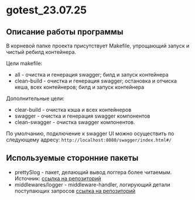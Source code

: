 # gotest_23.07.25
## Описание работы программы
В корневой папке проекта присутствует Makefile, упрощающий запуск и чистый ребилд контейнера.

Цели makefile:
- all - очистка и генерация swagger; билд и запуск контейнера
- clean-build - очистка и генерация swagger; остановка и отчиска кеша, всех контейнеров; билд и запуск контейнера

Дополнительные цели:
- clear-build - очистка кэша и всех контейнеров
- swagger - очистка и генерация swagger компонентов
- clean-swagger - очистка swagger компонентов.

По умолчанию, подключение к swagger UI можно осуществить по следующему адресу:
``
http://localhost:8080/swagger/index.html#/
``

## Используемые сторонние пакеты
- prettySlog - пакет, делающий вывод логгера более читаемым. Источник: [ссылка на репозиторий](https://github.com/GolangLessons/url-shortener/blob/main/internal/lib/logger/handlers/slogpretty/slogpretty.go)
- middlewares/logger - middleware-handler, логирующий детали поступающих запросов [ссылка на репозиторий](https://github.com/GolangLessons/url-shortener/blob/main/internal/http-server/middleware/logger/logger.go)